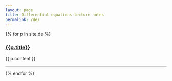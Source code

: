 ```yaml
---
layout: page
title: Differential equations lecture notes
permalink: /de/
---
```

{% for p in site.de %}
### [ {{p.title}} ]( {{p.url}} ) ###
{{ p.content }}
*** 
{% endfor %}
